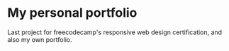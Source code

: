 # My personal portfolio
 Last project for freecodecamp's responsive web design certification, and also my own portfolio.
